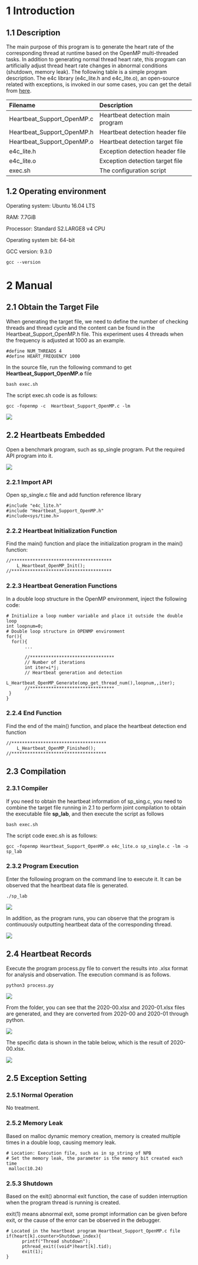 # 1 Introduction
## 1.1 Description

The main purpose of this program is to generate the heart rate of the corresponding thread at runtime based on the OpenMP multi-threaded tasks. In addition to generating normal thread heart rate, this program can artificially adjust thread heart rate changes in abnormal conditions (shutdown, memory leak). The following table is a simple program description. The e4c library (e4c_lite.h and e4c_lite.o), an open-source related with exceptions, is invoked in our some cases, you can get the detail from [here](https://github.com/guillermocalvo/exceptions4c).

| Filename | Description |
|:----|:----|
| Heartbeat_Support_OpenMP.c   | Heartbeat detection main program |
| Heartbeat_Support_OpenMP.h   | Heartbeat detection header file |
| Heartbeat_Support_OpenMP.o   | Heartbeat detection target file |
| e4c_lite.h   | Exception detection header file |
| e4c_lite.o   | Exception detection target file |
| exec.sh   | The configuration script |



## 1.2 Operating environment

Operating system: Ubuntu 16.04 LTS

RAM: 7.7GiB

Processor: Standard S2.LARGE8 v4 CPU

Operating system bit: 64-bit

GCC version: 9.3.0

```
gcc --version
```



# 2 Manual

## 2.1 Obtain the Target File
When generating the target file, we need to define the number of checking threads and thread cycle and the content can be found in the Heartbeat_Support_OpenMP.h file. This experiment uses 4 threads when the frequency is adjusted at 1000 as an example.

```
#define NUM_THREADS 4
#define HEART_FREQUENCY 1000
```

In the source file, run the following command to get **Heartbeat_Support_OpenMP.o** file

```
bash exec.sh
```
The script exec.sh code is as follows:
```
gcc -fopenmp -c  Heartbeat_Support_OpenMP.c -lm
```
![](./img/1.png)

## 2.2 Heartbeats **Embedded**
Open a benchmark program, such as sp_single program. Put the required API program into it.

![](./img/2.png)

### 2.2.1 Import API
Open sp_single.c file and add function reference library

```
#include "e4c_lite.h"
#include "Heartbeat_Support_OpenMP.h"
#include<sys/time.h>
```
### 2.2.2 Heartbeat Initialization Function
Find the main() function and place the initialization program in the main() function:

```
//**************************************
    L_Heartbeat_OpenMP_Init();             
//**************************************
```
### 2.2.3 **Heartbeat Generation** Functions
In a double loop structure in the OpenMP environment, inject the following code:

```
# Initialize a loop number variable and place it outside the double loop
int loopnum=0;
# Double loop structure in OPENMP environment
for(){
  for(){
       ...
       
       //********************************
       // Number of iterations
       int iter=i*j;
       // Heartbeat generation and detection
       L_Heartbeat_OpenMP_Generate(omp_get_thread_num(),loopnum,,iter);
       //********************************
 }
}
```
### 2.2.4 End Function
Find the end of the main() function, and place the heartbeat detection end function

```
//************************************
    L_Heartbeat_OpenMP_Finished();
//************************************
```
## 2.3 Compilation
### 2.3.1  Compiler
If you need to obtain the heartbeat information of sp_sing.c, you need to combine the target file running in 2.1 to perform joint compilation to obtain the executable file **sp_lab**, and then execute the script as follows

```
bash exec.sh
```
The script code exec.sh is as follows:
```
gcc -fopenmp Heartbeat_Support_OpenMP.o e4c_lite.o sp_single.c -lm -o sp_lab
```

### 2.3.2 Program Execution
Enter the following program on the command line to execute it. It can be observed that the heartbeat data file is generated.

```
./sp_lab
```
![](./img/3.png)

In addition, as the program runs, you can observe that the program is continuously outputting heartbeat data of the corresponding thread.

![](./img/4_1.png)



## 2.4 **Heartbeat** Records

Execute the program process.py file to convert the results into .xlsx format for analysis and observation. The execution command is as follows.

```
python3 process.py
```

![](./img/5_1.png)

From the folder, you can see that the 2020-00.xlsx and 2020-01.xlsx files are generated, and they are converted from 2020-00 and 2020-01 through python.

![](./img/5_2.png)

The specific data is shown in the table below, which is the result of 2020-00.xlsx.

![](./img/6.png)



## 2.5 Exception Setting

### 2.5.1 Normal Operation
No treatment.

###  2.5.2 Memory Leak
Based on malloc dynamic memory creation, memory is created multiple times in a double loop, causing memory leak.

```
# Location: Execution file, such as in sp_string of NPB
# Set the memory leak, the parameter is the memory bit created each time
 malloc(10.24)
```
### 2.5.3 Shutdown
Based on the exit() abnormal exit function, the case of sudden interruption when the program thread is running is created.

exit(1) means abnormal exit, some prompt information can be given before exit, or the cause of the error can be observed in the debugger.

```
# Located in the heartbeat program Heartbeat_Support_OpenMP.c file
if(heart[k].counter>Shutdown_index){
      printf("Thread shutdown");
      pthread_exit((void*)heart[k].tid);
      exit(1);
}
```



